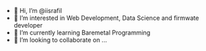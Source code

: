 - 👋 Hi, I’m @iisrafil
- 👀 I’m interested in Web Development, Data Science and firmwate developer
- 🌱 I’m currently learning Baremetal Programming
- 💞️ I’m looking to collaborate on ...


<!---
iisrafil/iisrafil is a ✨ special ✨ repository because its `README.md` (this file) appears on your GitHub profile.
You can click the Preview link to take a look at your changes.
--->
